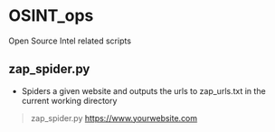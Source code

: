 # OSINT_ops
Open Source Intel related scripts


## zap_spider.py
* Spiders a given website and outputs the urls to zap_urls.txt in the current working directory
> zap_spider.py https://www.yourwebsite.com
